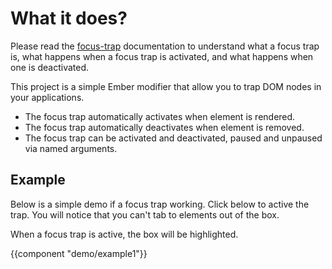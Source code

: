 # What it does?

Please read the [focus-trap](https://github.com/davidtheclark/focus-trap) documentation to understand what a focus trap is, what happens when a focus trap is activated, and what happens when one is deactivated.

This project is a simple Ember modifier that allow you to trap DOM nodes in
your applications.

- The focus trap automatically activates when element is rendered.
- The focus trap automatically deactivates when element is removed.
- The focus trap can be activated and deactivated, paused and unpaused via
    named arguments.

## Example

Below is a simple demo if a focus trap working. Click below to active the trap. You will notice that
you can't tab to elements out of the box.

<aside>
  When a focus trap is active, the box will be highlighted.
</aside>

{{component "demo/example1"}}
